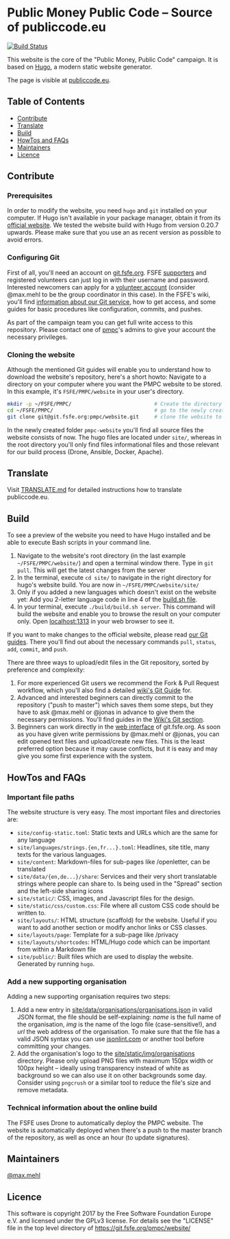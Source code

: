 # Public Money Public Code – Source of publiccode.eu

[![Build Status](https://drone.fsfe.org/api/badges/pmpc/website/status.svg)](https://drone.fsfe.org/pmpc/website)

This website is the core of the "Public Money, Public Code" campaign. It is based on [Hugo](https://gohugo.io), a modern static website generator.

The page is visible at [publiccode.eu](https://publiccode.eu).


## Table of Contents

- [Contribute](#contribute)
- [Translate](#translate)
- [Build](#build)
- [HowTos and FAQs](#howtos-and-faqs)
- [Maintainers](#maintainers)
- [Licence](#licence)


## Contribute

### Prerequisites

In order to modify the website, you need `hugo` and `git` installed on your
computer. If Hugo isn't available in your package manager, obtain it from its
[official website](https://gohugo.io). We tested the website build with Hugo
from version 0.20.7 upwards. Please make sure that you use an as recent version
as possible to avoid errors.


### Configuring Git

First of all, you'll need an account on [git.fsfe.org](https://git.fsfe.org). FSFE
[supporters](https://fsfe.org/join) and registered volunteers can just log in
with their username and password. Interested newcomers can apply for a
[volunteer
account](https://wiki.fsfe.org/KnowHow/FSFELife/VolunteerAccountCreation) (consider 
@max.mehl to be the group coordinator in this case). In
the FSFE's wiki, you'll find [information about our Git
service](https://wiki.fsfe.org/TechDocs/Git), how to get access, and some
guides for basic procedures like configuration, commits, and pushes.

As part of the campaign team you can get full write access to this repository.
Please contact one of [pmpc](https://git.fsfe.org/pmpc)'s admins to give your
account the necessary privileges.


### Cloning the website

Although the mentioned Git guides will enable you to understand how to download
the website's repository, here's a short howto: Navigate to a directory on your
computer where you want the PMPC website to be stored. In this example, it's
`FSFE/PMPC/website` in your user's directory.

```sh
mkdir -p ~/FSFE/PMPC/                           # Create the directory if it doesn't exist yet
cd ~/FSFE/PMPC/                                 # go to the newly created PMPC directory
git clone git@git.fsfe.org:pmpc/website.git     # clone the website to the folder website
```

In the newly created folder `pmpc-website` you'll find all source files the
website consists of now. The hugo files are located under `site/`, whereas in
the root directory you'll only find files informational files and those
relevant for our build process (Drone, Ansible, Docker, Apache).


## Translate

Visit [TRANSLATE.md](https://git.fsfe.org/pmpc/website/src/master/TRANSLATE.md)
for detailed instructions how to translate publiccode.eu.


## Build

To see a preview of the website you need to have Hugo installed and be able to
execute Bash scripts in your command line.

1. Navigate to the website's root directory (in the last example
   `~/FSFE/PMPC/website/`) and open a terminal window there. Type in
   `git pull`. This will get the latest changes from the server
2. In the terminal, execute `cd site/` to navigate in the right
   directory for hugo's website build. You are now in
   `~/FSFE/PMPC/website/site/`
3. Only if you added a new languages which doesn't exist on the website yet:
   Add you 2-letter language code in line 4 of the [build.sh
   file](https://git.fsfe.org/pmpc/website/src/master/site/build/build.sh#L4).
4. In your terminal, execute `./build/build.sh server`. This command
   will build the website and enable you to browse the result on your
   computer only. Open [localhost:1313](http://localhost:1313/) in your web
   browser to see it.

If you want to make changes to the official website, please read [our 
Git guides](https://wiki.fsfe.org/TechDocs/Git). There you'll find out 
about the necessary commands `pull`, `status`, `add`, `commit`, and 
`push`.

There are three ways to upload/edit files in the Git repository, sorted
by preference and complexity:
1. For more experienced Git users we recommend the Fork & Pull Request
   workflow, which you'll also find a detailed [wiki's Git 
   Guide](https://wiki.fsfe.org/TechDocs/Git/Guide:Workflow) for.
2. Advanced and interested beginners can directly commit to the
   repository ("push to master") which saves them some steps, but they
   have to ask @max.mehl or @jonas in advance to give them the necessary
   permissions. You'll find guides in the [Wiki's Git
   section](https://wiki.fsfe.org/TechDocs/Git#Guides_on_specific_actions).
3. Beginners can work directly in the [web
   interface](https://git.fsfe.org/pmpc/website) of git.fsfe.org. As
   soon as you have given write permissions by @max.mehl or @jonas, you
   can edit opened text files and upload/create new files. This is the
   least preferred option because it may cause conflicts, but it is easy
   and may give you some first experience with the system.


## HowTos and FAQs 

### Important file paths

The website structure is very easy. The most important files and directories are:

- `site/config-static.toml`: Static texts and URLs which are the same
  for any language
- `site/languages/strings.{en,fr...}.toml`: Headlines, site title, many
  texts for the various languages.
- `site/content`: Markdown-files for sub-pages like /openletter, can be
  translated
- `site/data/{en,de...}/share`: Services and their very short
  translatable strings where people can share to. Is being used in the
  "Spread" section and the left-side sharing icons
- `site/static/`: CSS, images, and Javascript files for the design.
- `site/static/css/custom.css`: File where all custom CSS code should be
  written to.
- `site/layouts/`: HTML structure (scaffold) for the website. Useful if
  you want to add another section or modify anchor links or CSS classes.
- `site/layouts/page`: Template for a sub-page like /privacy
- `site/layouts/shortcodes`: HTML/Hugo code which can be important from
  within a Markdown file
- `site/public/`: Built files which are used to display the website.
  Generated by running `hugo`.


### Add a new supporting organisation

Adding a new supporting organisation requires two steps:

1. Add a new entry in [site/data/organisations/organisations.json](https://git.fsfe.org/max.mehl/pmpc-website/src/improve-readme/site/data/organisations/organisations.json) in valid JSON format, the file should be self-explaining: *name* is the full name of the organisation, *img* is the name of the logo file (case-sensitive!), and *url* the web address of the organisation. To make sure that the file has a valid JSON syntax you can use [jsonlint.com](https://jsonlint.com/) or another tool before committing your changes.
2. Add the organisation's logo to the [site/static/img/organisations](https://git.fsfe.org/max.mehl/pmpc-website/src/improve-readme/site/static/img/organisations) directory. Please only upload PNG files with maximum 150px width or 100px height – ideally using transparency instead of white as background so we can also use it on other backgrounds some day. Consider using `pngcrush` or a similar tool to reduce the file's size and remove metadata.


### Technical information about the online build

The FSFE uses Drone to automatically deploy the PMPC website. The
website is automatically deployed when there's a push to the master
branch of the repository, as well as once an hour (to update
signatures).


## Maintainers

[@max.mehl](https://git.fsfe.org/max.mehl)


## Licence

This software is copyright 2017 by the Free Software Foundation Europe e.V. and licensed under the GPLv3 license. For details see the "LICENSE" file in the top level directory of https://git.fsfe.org/pmpc/website/
